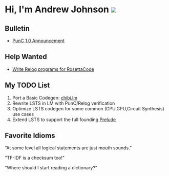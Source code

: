 # Hi, I'm Andrew Johnson ![](https://komarev.com/ghpvc/?username=andrew-johnson-4)

## Bulletin

* [PunC 1.0 Announcement](https://medium.com/@andrew_johnson_4/project-milestone-punc-1-0-and-lm-specifications-61602ca551fb)

## Help Wanted

* [Write Relog programs for RosettaCode](https://github.com/andrew-johnson-4/InPlace/issues/4)

## My TODO List

1. Port a Basic Codegen: [chibi.lm](https://github.com/rui314/chibicc)
2. Rewrite LSTS in LM with PunC/Relog verification
3. Optimize LSTS codegen for some common (CPU,GPU,Circuit Synthesis) use cases
4. Extend LSTS to support the full founding [Prelude](https://github.com/andrew-johnson-4/perplexity/blob/main/categorical_prelude.md)

## Favorite Idioms

“At some level all logical statements are just mouth sounds.”

“TF-IDF is a checksum too!”

“Where should I start reading a dictionary?”
